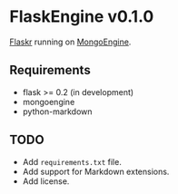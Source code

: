 FlaskEngine v0.1.0
===

[Flaskr](http://flask.pocoo.org/docs/tutorial/ "Flaskr - Flask Tutorial") running on [MongoEngine](http://hmarr.com/mongoengine/ "MongoEngine Docs").

## Requirements

* flask >= 0.2 (in development)
* mongoengine
* python-markdown

## TODO

* Add `requirements.txt` file.
* Add support for Markdown extensions.
* Add license.